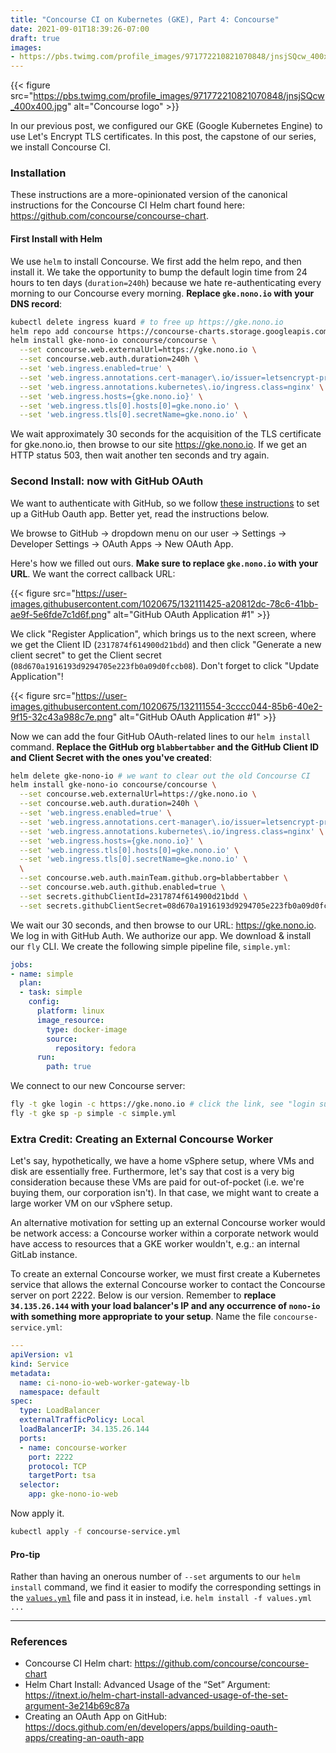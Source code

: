 ```yaml
---
title: "Concourse CI on Kubernetes (GKE), Part 4: Concourse"
date: 2021-09-01T18:39:26-07:00
draft: true
images:
- https://pbs.twimg.com/profile_images/971772210821070848/jnsjSQcw_400x400.jpg
---
```


{{< figure src="https://pbs.twimg.com/profile_images/971772210821070848/jnsjSQcw_400x400.jpg" alt="Concourse logo" >}}

In our previous post, we configured our GKE (Google Kubernetes Engine) to
use Let's Encrypt TLS certificates. In this post, the capstone of our series, we
install Concourse CI.

### Installation

These instructions are a more-opinionated version of the canonical instructions
for the Concourse CI Helm chart found here:
<https://github.com/concourse/concourse-chart>.

#### First Install with Helm

We use `helm` to install Concourse. We first add the helm repo, and then install
it. We take the opportunity to bump the default login time from 24 hours to ten
days (`duration=240h`) because we hate re-authenticating every morning to our
Concourse every morning.  **Replace `gke.nono.io` with your DNS record**:

```bash
kubectl delete ingress kuard # to free up https://gke.nono.io
helm repo add concourse https://concourse-charts.storage.googleapis.com/
helm install gke-nono-io concourse/concourse \
  --set concourse.web.externalUrl=https://gke.nono.io \
  --set concourse.web.auth.duration=240h \
  --set 'web.ingress.enabled=true' \
  --set 'web.ingress.annotations.cert-manager\.io/issuer=letsencrypt-prod' \
  --set 'web.ingress.annotations.kubernetes\.io/ingress.class=nginx' \
  --set 'web.ingress.hosts={gke.nono.io}' \
  --set 'web.ingress.tls[0].hosts[0]=gke.nono.io' \
  --set 'web.ingress.tls[0].secretName=gke.nono.io' \

```

We wait approximately 30 seconds for the acquisition of the TLS certificate for
gke.nono.io, then browse to our site <https://gke.nono.io>. If we get an HTTP
status 503, then wait another ten seconds and try again.

### Second Install: now with GitHub OAuth

We want to authenticate with GitHub, so we follow [these
instructions](https://docs.github.com/en/developers/apps/building-oauth-apps/creating-an-oauth-app)
to set up a GitHub Oauth app. Better yet, read the instructions below.

We browse to GitHub → dropdown menu on our user → Settings → Developer Settings
→ OAuth Apps → New OAuth App.

Here's how we filled out ours. **Make sure to replace
`gke.nono.io` with your URL**. We want the correct callback URL:

{{< figure src="https://user-images.githubusercontent.com/1020675/132111425-a20812dc-78c6-41bb-ae9f-5e6fde7c1d6f.png" alt="GitHub OAuth Application #1" >}}

We click "Register Application", which brings us to the next screen, where we
get the Client ID (`2317874f614900d21bdd`) and then click "Generate a new client
secret" to get the Client secret (`08d670a1916193d9294705e223fb0a09d0fccb08`).
Don't forget to click "Update Application"!

{{< figure src="https://user-images.githubusercontent.com/1020675/132111554-3cccc044-85b6-40e2-9f15-32c43a988c7e.png" alt="GitHub OAuth Application #1" >}}

Now we can add the four GitHub OAuth-related lines to our `helm install`
command. **Replace the GitHub org `blabbertabber` and the GitHub Client ID and
Client Secret with the ones you've created**:

```bash
helm delete gke-nono-io # we want to clear out the old Concourse CI
helm install gke-nono-io concourse/concourse \
  --set concourse.web.externalUrl=https://gke.nono.io \
  --set concourse.web.auth.duration=240h \
  --set 'web.ingress.enabled=true' \
  --set 'web.ingress.annotations.cert-manager\.io/issuer=letsencrypt-prod' \
  --set 'web.ingress.annotations.kubernetes\.io/ingress.class=nginx' \
  --set 'web.ingress.hosts={gke.nono.io}' \
  --set 'web.ingress.tls[0].hosts[0]=gke.nono.io' \
  --set 'web.ingress.tls[0].secretName=gke.nono.io' \
  \
  --set concourse.web.auth.mainTeam.github.org=blabbertabber \
  --set concourse.web.auth.github.enabled=true \
  --set secrets.githubClientId=2317874f614900d21bdd \
  --set secrets.githubClientSecret=08d670a1916193d9294705e223fb0a09d0fccb08 \

```

We wait our 30 seconds, and then browse to our URL: <https://gke.nono.io>. We
log in with GitHub Auth. We authorize our app. We download & install our `fly`
CLI. We create the following simple pipeline file, `simple.yml`:

```yaml
jobs:
- name: simple
  plan:
  - task: simple
    config:
      platform: linux
      image_resource:
        type: docker-image
        source:
          repository: fedora
      run:
        path: true
```

We connect to our new Concourse server:

```bash
fly -t gke login -c https://gke.nono.io # click the link, see "login successful!"
fly -t gke sp -p simple -c simple.yml
```

### Extra Credit: Creating an External Concourse Worker

Let's say, hypothetically, we have a home vSphere setup, where VMs and disk are
essentially free. Furthermore, let's say that cost is a very big consideration
because these VMs are paid for out-of-pocket (i.e. we're buying them, our
corporation isn't). In that case, we might want to create a large worker VM on
our vSphere setup.

An alternative motivation for setting up an external Concourse worker would be
network access: a Concourse worker within a corporate network would have
access to resources that a GKE worker wouldn't, e.g.: an internal GitLab
instance.

To create an external Concourse worker, we must first create a Kubernetes
service that allows the external Concourse worker to contact the Concourse
server on port 2222. Below is our version. Remember to **replace `34.135.26.144`
with your load balancer's IP and any occurrence of `nono-io` with something more
appropriate to your setup**. Name the file `concourse-service.yml`:

```yaml
---
apiVersion: v1
kind: Service
metadata:
  name: ci-nono-io-web-worker-gateway-lb
  namespace: default
spec:
  type: LoadBalancer
  externalTrafficPolicy: Local
  loadBalancerIP: 34.135.26.144
  ports:
  - name: concourse-worker
    port: 2222
    protocol: TCP
    targetPort: tsa
  selector:
    app: gke-nono-io-web
```

Now apply it.

```bash
kubectl apply -f concourse-service.yml
```

#### Pro-tip

Rather than having an onerous number of `--set` arguments to our `helm install`
command, we find it easier to modify the corresponding settings in the
[`values.yml`](https://github.com/concourse/concourse-chart/blob/master/values.yaml)
file and pass it in instead, i.e. `helm install -f values.yml ...`

---

### References

- Concourse CI Helm chart: <https://github.com/concourse/concourse-chart>
- Helm Chart Install: Advanced Usage of the “Set” Argument: <https://itnext.io/helm-chart-install-advanced-usage-of-the-set-argument-3e214b69c87a>
- Creating an OAuth App on GitHub:
  <https://docs.github.com/en/developers/apps/building-oauth-apps/creating-an-oauth-app>
